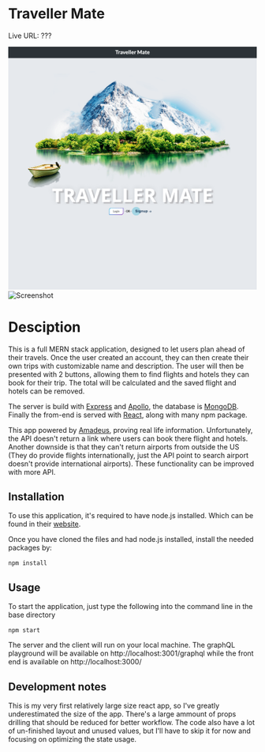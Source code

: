 # Traveller Mate

Live URL: ???

![Screenshot](./client/public/images/Landing-Page.png)
![Screenshot](./client/public/images/Preview2.png)

# Desciption

This is a full MERN stack application, designed to let users plan ahead of their travels. Once the user created an account, they can then create their own trips with customizable name and description. The user will then be presented with 2 buttons, allowing them to find flights and hotels they can book for their trip. The total will be calculated and the saved flight and hotels can be removed.

The server is build with [Express](https://www.npmjs.com/package/express) and [Apollo](https://www.npmjs.com/package/apollo-server-express), the database is [MongoDB](https://www.npmjs.com/package/mongodb). Finally the from-end is served with [React](https://www.npmjs.com/package/react), along with many npm package.

This app powered by [Amadeus](https://www.npmjs.com/package/amadeus), proving real life information. Unfortunately, the API doesn't return a link where users can book there flight and hotels. Another downside is that they can't return airports from outside the US (They do provide flights internationally, just the API point to search airport doesn't provide international airports). These functionality can be improved with more API.

## Installation

To use this application, it's required to have node.js installed. Which can be found in their [website](https://nodejs.org/en/download/).

Once you have cloned the files and had node.js installed, install the needed packages by:

    npm install

## Usage

To start the application, just type the following into the command line in the base directory

    npm start

The server and the client will run on your local machine. The graphQL playground will be available on http://localhost:3001/graphql while the front end is available on http://localhost:3000/

## Development notes

This is my very first relatively large size react app, so I've greatly underestimated the size of the app. There's a large ammount of props drilling that should be reduced for better workflow. The code also have a lot of un-finished layout and unused values, but I'll have to skip it for now and focusing on optimizing the state usage.
